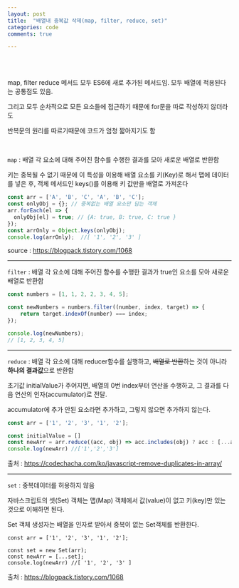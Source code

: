 ```yaml
---
layout: post
title:  "배열내 중복값 삭제(map, filter, reduce, set)"
categories: code
comments: true

---
```




<br>

<br>

map, filter reduce 메서드 모두 ES6에 새로 추가된 메서드임. 모두 배열에 적용된다는 공통점도 있음.

그리고 모두 순차적으로 모든 요소들에 접근하기 때문에 for문을 따로 작성하지 않더라도

반복문의 원리를 따르기때문에 코드가 엄청 짧아지기도 함



<br>

`map` : 배열 각 요소에 대해 주어진 함수를 수행한 결과를 모아 새로운 배열로 반환함

키는 중복될 수 없기 때문에 이 특성을 이용해 배열 요소를 키(Key)로 해서 맵에 데이터를 넣은 후, 객체 메서드인 keys()를 이용해 키 값만을 배열로 가져온다

~~~js
const arr = ['A', 'B', 'C', 'A', 'B', 'C'];
const onlyObj = {}; // 중복없는 배열 요소만 담는 객체
arr.forEach(el => { 
  onlyObj[el] = true; // {A: true, B: true, C: true }
});
const arrOnly = Object.keys(onlyObj);
console.log(arrOnly);  //[ '1', '2', '3' ]
~~~

source : https://blogpack.tistory.com/1068

---

`filter` : 배열 각 요소에 대해 주어진 함수를 수행한 결과가 true인 요소를 모아 새로운 배열로 반환함

~~~js
const numbers = [1, 1, 2, 2, 3, 4, 5];

const newNumbers = numbers.filter((number, index, target) => {
    return target.indexOf(number) === index;
});

console.log(newNumbers);
// [1, 2, 3, 4, 5]
~~~

---

`reduce` : 배열 각 요소에 대해 reducer함수를 실행하고, ~~배열로 반환~~하는 것이 아니라 **하나의 결과값**으로 반환함

초기값 initialValue가 주어지면, 배열의 0번 index부터 연산을 수행하고, 그 결과를 다음 연산의 인자(accumulator)로 전달.

accumulator에 추가 안된 요소라면 추가하고, 그렇지 않으면 추가하지 않는다.

~~~js
const arr = ['1', '2', '3', '1', '2'];

const initialValue = []
const newArr = arr.reduce((acc, obj) => acc.includes(obj) ? acc : [...acc, obj], initialValue)
console.log(newArr)	//['1','2','3']
~~~

출처 : https://codechacha.com/ko/javascript-remove-duplicates-in-array/

---

`set` : 중복데이터를 허용하지 않음

자바스크립트의 셋(Set) 객체는 맵(Map) 객체에서 값(value)이 없고 키(key)만 있는 것으로 이해하면 된다.

Set 객체 생성자는 배열을 인자로 받아서 중복이 없는 Set객체를 반환한다.

~~~
const arr = ['1', '2', '3', '1', '2'];

const set = new Set(arr);
const newArr = [...set];
console.log(newArr)	//[ '1', '2', '3' ]
~~~

출처 : https://blogpack.tistory.com/1068

<br>

<br>
